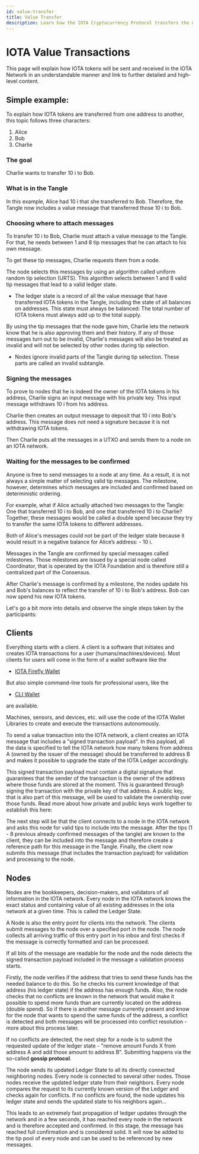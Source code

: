 ```yaml
---
id: value-transfer
title: Value Transfer
description: Learn how the IOTA Cryptocurrency Protocol transfers the native IOTA Tokens.
---
```



# IOTA Value Transactions

This page will explain how IOTA tokens will be sent and received in the IOTA Network in an understandable manner and link to further detailed and high-level content.


## Simple example:

To explain how IOTA tokens are transferred from one address to another, this topic follows three characters:

1. Alice
1. Bob
1. Charlie


### The goal

Charlie wants to transfer 10 i to Bob.

### What is in the Tangle

In this example, Alice had 10 i that she transferred to Bob.
Therefore, the Tangle now includes a value message that transferred those 10 i to Bob.

### Choosing where to attach messages

To transfer 10 i to Bob, Charlie must attach a value message to the Tangle. For that, he needs between 1 and 8 tip messages that he can attach to his own message.

To get these tip messages, Charlie requests them from a node.

The node selects this messages by using an algorithm called uniform random tip selection (URTS). This algorithm selects between 1 and 8 valid tip messages that lead to a valid ledger state.

* The ledger state is a record of all the value message that have transferred IOTA tokens in the Tangle, including the state of all balances on addresses. This state must always be balanced: The total number of IOTA tokens must always add up to the total supply.



By using the tip messages that the node gave him, Charlie lets the network know that he is also approving them and their history. If any of those messages turn out to be invalid, Charlie's messages will also be treated as invalid and will not be selected by other nodes during tip selection.

* Nodes ignore invalid parts of the Tangle during tip selection. These parts are called an invalid subtangle.

### Signing the messages

To prove to nodes that he is indeed the owner of the IOTA tokens in his address, Charlie signs an input message with his private key. This input message withdraws 10 i from his address.

Charlie then creates an output message to deposit that 10 i into Bob's address. This message does not need a signature because it is not withdrawing IOTA tokens.

Then Charlie puts all the messages in a UTXO and sends them to a node on an IOTA network.

### Waiting for the messages to be confirmed

Anyone is free to send messages to a node at any time. As a result, it is not always a simple matter of selecting valid tip messages. The milestone, however, determines which messages are included and confirmed based on deterministic ordering.

For example, what if Alice actually attached two messages to the Tangle: One that transferred 10 i to Bob, and one that transferred 10 i to Charlie? Together, these messages would be called a double spend because they try to transfer the same IOTA tokens to different addresses.

Both of Alice's messages could not be part of the ledger state because it would result in a negative balance for Alice’s address: - 10 i.

Messages in the Tangle are confirmed by special messages called milestones. Those milestones are issued by a special node called Coordinator, that is operated by the IOTA Foundation and is therefore still a centralized part of the Consensus.

After Charlie's message is confirmed by a milestone, the nodes update his and Bob's balances to reflect the transfer of 10 i to Bob's address.
Bob can now spend his new IOTA tokens.

Let's go a bit more into details and observe the single steps taken by the participants:


## Clients

Everything starts with a client. A client is a software that initiates and creates IOTA transactions for a user (humans/machines/devices).
Most clients for users will come in the form of a wallet software like the 

- [IOTA Firefly Wallet](https:/firefly.iota.org/)

But also simple command-line tools for professional users, like the 

- [CLI Wallet](https:/https://github.com/iotaledger/cli-wallet/) 

are available. 

Machines, sensors, and devices, etc. will use the code of the IOTA Wallet Libraries to create and execute the transactions autonomously.

To send a value transaction into the IOTA network, a client creates an IOTA message that includes a "signed transaction payload". In this payload, all the data is specified to tell the IOTA network how many tokens from address A (owned by the issuer of the message) should be transferred to address B and makes it possible to upgrade the state of the IOTA Ledger accordingly.

This signed transaction payload must contain a digital signature that guarantees that the sender of the transaction is the owner of the address where those funds are stored at the moment. This is guaranteed through signing the transaction with the private key of that address. A public key, that is also part of this message, will be used to validate the ownership over those funds. Read more about how private and public keys work together to establish this here:

The next step will be that the client connects to a node in the IOTA network and asks this node for valid tips to include into the message. After the tips (1 - 8 previous already confirmed messages of the tangle) are known to the client, they can be included into the message and therefore create a reference path for this message in the Tangle. Finally, the client now submits this message (that includes the transaction payload) for validation and processing to the node.


## Nodes

Nodes are the bookkeepers, decision-makers, and validators of all information in the IOTA network. Every node in the IOTA network knows the exact status and containing value of all existing addresses in the iota network at a given time. This is called the Ledger State. 

A Node is also the entry point for clients into the network. The clients submit messages to the node over a specified port in the node. The node collects all arriving traffic of this entry port in his inbox and first checks if the message is correctly formatted and can be processed.

If all bits of the message are readable for the node and the node detects the signed transaction payload included in the message a validation process starts.

Firstly, the node verifies if the address that tries to send these funds has the needed balance to do this. So he checks his current knowledge of that address (his ledger state) if the address has enough funds. Also, the node checks that no conflicts are known in the network that would make it possible to spend more funds than are currently located on the address (double spend). So if there is another message currently present and know for the node that wants to spend the same funds of the address, a conflict is detected and both messages will be processed into conflict resolution - more about this process later. 

If no conflicts are detected, the next step for a node is to submit the requested update of the ledger state - "remove amount Funds X from address A and add those amount to address B". Submitting happens via the so-called **gossip protocol**. 

The node sends its updated Ledger State to all its directly connected neighboring nodes. Every node is connected to several other nodes. Those nodes receive the updated ledger state from their neighbors. Every node compares the request to its currently known version of the Ledger and checks again for conflicts. If no conflicts are found, the node updates his ledger state and sends the updated state to his neighbors again...

This leads to an extremely fast propagation of ledger updates through the network and in a few seconds, it has reached every node in the network and is therefore accepted and confirmed. In this stage, the message has reached full confirmation and is considered solid. It will now be added to the tip pool of every node and can be used to be referenced by new messages.

